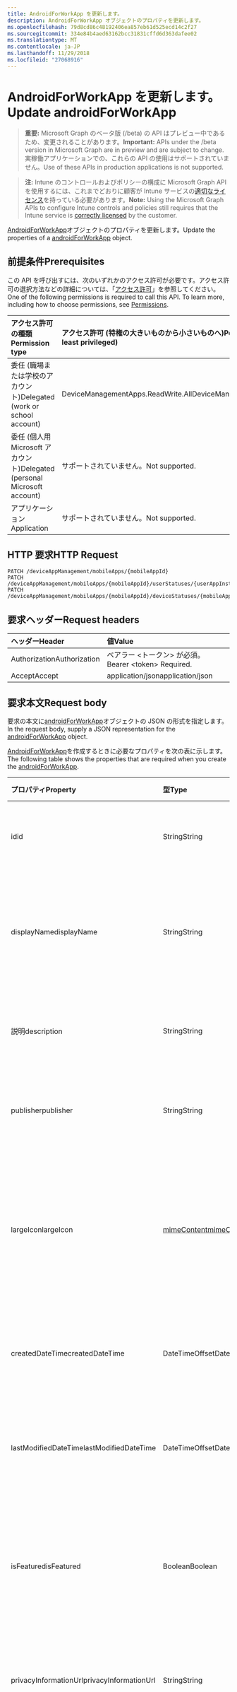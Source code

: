 ```yaml
---
title: AndroidForWorkApp を更新します。
description: AndroidForWorkApp オブジェクトのプロパティを更新します。
ms.openlocfilehash: 79d8cd86c48192406ea857eb61d525ecd14c2f27
ms.sourcegitcommit: 334e84b4aed63162bcc31831cffd6d363dafee02
ms.translationtype: MT
ms.contentlocale: ja-JP
ms.lasthandoff: 11/29/2018
ms.locfileid: "27068916"
---
```

# <a name="update-androidforworkapp"></a><span data-ttu-id="585e6-103">AndroidForWorkApp を更新します。</span><span class="sxs-lookup"><span data-stu-id="585e6-103">Update androidForWorkApp</span></span>

> <span data-ttu-id="585e6-104">**重要:** Microsoft Graph のベータ版 (/beta) の API はプレビュー中であるため、変更されることがあります。</span><span class="sxs-lookup"><span data-stu-id="585e6-104">**Important:** APIs under the /beta version in Microsoft Graph are in preview and are subject to change.</span></span> <span data-ttu-id="585e6-105">実稼働アプリケーションでの、これらの API の使用はサポートされていません。</span><span class="sxs-lookup"><span data-stu-id="585e6-105">Use of these APIs in production applications is not supported.</span></span>

> <span data-ttu-id="585e6-106">**注:** Intune のコントロールおよびポリシーの構成に Microsoft Graph API を使用するには、これまでどおりに顧客が Intune サービスの[適切なライセンス](https://go.microsoft.com/fwlink/?linkid=839381)を持っている必要があります。</span><span class="sxs-lookup"><span data-stu-id="585e6-106">**Note:** Using the Microsoft Graph APIs to configure Intune controls and policies still requires that the Intune service is [correctly licensed](https://go.microsoft.com/fwlink/?linkid=839381) by the customer.</span></span>

<span data-ttu-id="585e6-107">[AndroidForWorkApp](../resources/intune-apps-androidforworkapp.md)オブジェクトのプロパティを更新します。</span><span class="sxs-lookup"><span data-stu-id="585e6-107">Update the properties of a [androidForWorkApp](../resources/intune-apps-androidforworkapp.md) object.</span></span>
## <a name="prerequisites"></a><span data-ttu-id="585e6-108">前提条件</span><span class="sxs-lookup"><span data-stu-id="585e6-108">Prerequisites</span></span>
<span data-ttu-id="585e6-p102">この API を呼び出すには、次のいずれかのアクセス許可が必要です。アクセス許可の選択方法などの詳細については、「[アクセス許可](/graph/permissions-reference)」を参照してください。</span><span class="sxs-lookup"><span data-stu-id="585e6-p102">One of the following permissions is required to call this API. To learn more, including how to choose permissions, see [Permissions](/graph/permissions-reference).</span></span>

|<span data-ttu-id="585e6-111">アクセス許可の種類</span><span class="sxs-lookup"><span data-stu-id="585e6-111">Permission type</span></span>|<span data-ttu-id="585e6-112">アクセス許可 (特権の大きいものから小さいものへ)</span><span class="sxs-lookup"><span data-stu-id="585e6-112">Permissions (from most to least privileged)</span></span>|
|:---|:---|
|<span data-ttu-id="585e6-113">委任 (職場または学校のアカウント)</span><span class="sxs-lookup"><span data-stu-id="585e6-113">Delegated (work or school account)</span></span>|<span data-ttu-id="585e6-114">DeviceManagementApps.ReadWrite.All</span><span class="sxs-lookup"><span data-stu-id="585e6-114">DeviceManagementApps.ReadWrite.All</span></span>|
|<span data-ttu-id="585e6-115">委任 (個人用 Microsoft アカウント)</span><span class="sxs-lookup"><span data-stu-id="585e6-115">Delegated (personal Microsoft account)</span></span>|<span data-ttu-id="585e6-116">サポートされていません。</span><span class="sxs-lookup"><span data-stu-id="585e6-116">Not supported.</span></span>|
|<span data-ttu-id="585e6-117">アプリケーション</span><span class="sxs-lookup"><span data-stu-id="585e6-117">Application</span></span>|<span data-ttu-id="585e6-118">サポートされていません。</span><span class="sxs-lookup"><span data-stu-id="585e6-118">Not supported.</span></span>|

## <a name="http-request"></a><span data-ttu-id="585e6-119">HTTP 要求</span><span class="sxs-lookup"><span data-stu-id="585e6-119">HTTP Request</span></span>
<!-- {
  "blockType": "ignored"
}
-->
``` http
PATCH /deviceAppManagement/mobileApps/{mobileAppId}
PATCH /deviceAppManagement/mobileApps/{mobileAppId}/userStatuses/{userAppInstallStatusId}/app
PATCH /deviceAppManagement/mobileApps/{mobileAppId}/deviceStatuses/{mobileAppInstallStatusId}/app
```

## <a name="request-headers"></a><span data-ttu-id="585e6-120">要求ヘッダー</span><span class="sxs-lookup"><span data-stu-id="585e6-120">Request headers</span></span>
|<span data-ttu-id="585e6-121">ヘッダー</span><span class="sxs-lookup"><span data-stu-id="585e6-121">Header</span></span>|<span data-ttu-id="585e6-122">値</span><span class="sxs-lookup"><span data-stu-id="585e6-122">Value</span></span>|
|:---|:---|
|<span data-ttu-id="585e6-123">Authorization</span><span class="sxs-lookup"><span data-stu-id="585e6-123">Authorization</span></span>|<span data-ttu-id="585e6-124">ベアラー &lt;トークン&gt; が必須。</span><span class="sxs-lookup"><span data-stu-id="585e6-124">Bearer &lt;token&gt; Required.</span></span>|
|<span data-ttu-id="585e6-125">Accept</span><span class="sxs-lookup"><span data-stu-id="585e6-125">Accept</span></span>|<span data-ttu-id="585e6-126">application/json</span><span class="sxs-lookup"><span data-stu-id="585e6-126">application/json</span></span>|

## <a name="request-body"></a><span data-ttu-id="585e6-127">要求本文</span><span class="sxs-lookup"><span data-stu-id="585e6-127">Request body</span></span>
<span data-ttu-id="585e6-128">要求の本文に[androidForWorkApp](../resources/intune-apps-androidforworkapp.md)オブジェクトの JSON の形式を指定します。</span><span class="sxs-lookup"><span data-stu-id="585e6-128">In the request body, supply a JSON representation for the [androidForWorkApp](../resources/intune-apps-androidforworkapp.md) object.</span></span>

<span data-ttu-id="585e6-129">[AndroidForWorkApp](../resources/intune-apps-androidforworkapp.md)を作成するときに必要なプロパティを次の表に示します。</span><span class="sxs-lookup"><span data-stu-id="585e6-129">The following table shows the properties that are required when you create the [androidForWorkApp](../resources/intune-apps-androidforworkapp.md).</span></span>

|<span data-ttu-id="585e6-130">プロパティ</span><span class="sxs-lookup"><span data-stu-id="585e6-130">Property</span></span>|<span data-ttu-id="585e6-131">型</span><span class="sxs-lookup"><span data-stu-id="585e6-131">Type</span></span>|<span data-ttu-id="585e6-132">説明</span><span class="sxs-lookup"><span data-stu-id="585e6-132">Description</span></span>|
|:---|:---|:---|
|<span data-ttu-id="585e6-133">id</span><span class="sxs-lookup"><span data-stu-id="585e6-133">id</span></span>|<span data-ttu-id="585e6-134">String</span><span class="sxs-lookup"><span data-stu-id="585e6-134">String</span></span>|<span data-ttu-id="585e6-135">エンティティのキー。</span><span class="sxs-lookup"><span data-stu-id="585e6-135">Key of the entity.</span></span> <span data-ttu-id="585e6-136">[mobileApp](../resources/intune-apps-mobileapp.md) から継承します</span><span class="sxs-lookup"><span data-stu-id="585e6-136">Inherited from [mobileApp](../resources/intune-apps-mobileapp.md)</span></span>|
|<span data-ttu-id="585e6-137">displayName</span><span class="sxs-lookup"><span data-stu-id="585e6-137">displayName</span></span>|<span data-ttu-id="585e6-138">String</span><span class="sxs-lookup"><span data-stu-id="585e6-138">String</span></span>|<span data-ttu-id="585e6-139">管理者が提供またはインポートしたアプリのタイトル。</span><span class="sxs-lookup"><span data-stu-id="585e6-139">The admin provided or imported title of the app.</span></span> <span data-ttu-id="585e6-140">[mobileApp](../resources/intune-apps-mobileapp.md) から継承します</span><span class="sxs-lookup"><span data-stu-id="585e6-140">Inherited from [mobileApp](../resources/intune-apps-mobileapp.md)</span></span>|
|<span data-ttu-id="585e6-141">説明</span><span class="sxs-lookup"><span data-stu-id="585e6-141">description</span></span>|<span data-ttu-id="585e6-142">String</span><span class="sxs-lookup"><span data-stu-id="585e6-142">String</span></span>|<span data-ttu-id="585e6-143">アプリの説明。</span><span class="sxs-lookup"><span data-stu-id="585e6-143">The description of the app.</span></span> <span data-ttu-id="585e6-144">[mobileApp](../resources/intune-apps-mobileapp.md) から継承します</span><span class="sxs-lookup"><span data-stu-id="585e6-144">Inherited from [mobileApp](../resources/intune-apps-mobileapp.md)</span></span>|
|<span data-ttu-id="585e6-145">publisher</span><span class="sxs-lookup"><span data-stu-id="585e6-145">publisher</span></span>|<span data-ttu-id="585e6-146">String</span><span class="sxs-lookup"><span data-stu-id="585e6-146">String</span></span>|<span data-ttu-id="585e6-147">アプリの発行元。</span><span class="sxs-lookup"><span data-stu-id="585e6-147">The publisher of the app.</span></span> <span data-ttu-id="585e6-148">[mobileApp](../resources/intune-apps-mobileapp.md) から継承します</span><span class="sxs-lookup"><span data-stu-id="585e6-148">Inherited from [mobileApp](../resources/intune-apps-mobileapp.md)</span></span>|
|<span data-ttu-id="585e6-149">largeIcon</span><span class="sxs-lookup"><span data-stu-id="585e6-149">largeIcon</span></span>|[<span data-ttu-id="585e6-150">mimeContent</span><span class="sxs-lookup"><span data-stu-id="585e6-150">mimeContent</span></span>](../resources/intune-shared-mimecontent.md)|<span data-ttu-id="585e6-151">アプリの詳細に表示され、アイコンのアップロードに使用される大きなアイコン。</span><span class="sxs-lookup"><span data-stu-id="585e6-151">The large icon, to be displayed in the app details and used for upload of the icon.</span></span> <span data-ttu-id="585e6-152">[mobileApp](../resources/intune-apps-mobileapp.md) から継承します</span><span class="sxs-lookup"><span data-stu-id="585e6-152">Inherited from [mobileApp](../resources/intune-apps-mobileapp.md)</span></span>|
|<span data-ttu-id="585e6-153">createdDateTime</span><span class="sxs-lookup"><span data-stu-id="585e6-153">createdDateTime</span></span>|<span data-ttu-id="585e6-154">DateTimeOffset</span><span class="sxs-lookup"><span data-stu-id="585e6-154">DateTimeOffset</span></span>|<span data-ttu-id="585e6-155">アプリが作成された日時。</span><span class="sxs-lookup"><span data-stu-id="585e6-155">The date and time the app was created.</span></span> <span data-ttu-id="585e6-156">[mobileApp](../resources/intune-apps-mobileapp.md) から継承します</span><span class="sxs-lookup"><span data-stu-id="585e6-156">Inherited from [mobileApp](../resources/intune-apps-mobileapp.md)</span></span>|
|<span data-ttu-id="585e6-157">lastModifiedDateTime</span><span class="sxs-lookup"><span data-stu-id="585e6-157">lastModifiedDateTime</span></span>|<span data-ttu-id="585e6-158">DateTimeOffset</span><span class="sxs-lookup"><span data-stu-id="585e6-158">DateTimeOffset</span></span>|<span data-ttu-id="585e6-159">アプリが最後に変更された日時。</span><span class="sxs-lookup"><span data-stu-id="585e6-159">The date and time the app was last modified.</span></span> <span data-ttu-id="585e6-160">[mobileApp](../resources/intune-apps-mobileapp.md) から継承します</span><span class="sxs-lookup"><span data-stu-id="585e6-160">Inherited from [mobileApp](../resources/intune-apps-mobileapp.md)</span></span>|
|<span data-ttu-id="585e6-161">isFeatured</span><span class="sxs-lookup"><span data-stu-id="585e6-161">isFeatured</span></span>|<span data-ttu-id="585e6-162">Boolean</span><span class="sxs-lookup"><span data-stu-id="585e6-162">Boolean</span></span>|<span data-ttu-id="585e6-163">アプリが管理者のおすすめとしてマークされたかどうかを示す値。[mobileApp](../resources/intune-apps-mobileapp.md) から継承します</span><span class="sxs-lookup"><span data-stu-id="585e6-163">The value indicating whether the app is marked as featured by the admin. Inherited from [mobileApp](../resources/intune-apps-mobileapp.md)</span></span>|
|<span data-ttu-id="585e6-164">privacyInformationUrl</span><span class="sxs-lookup"><span data-stu-id="585e6-164">privacyInformationUrl</span></span>|<span data-ttu-id="585e6-165">String</span><span class="sxs-lookup"><span data-stu-id="585e6-165">String</span></span>|<span data-ttu-id="585e6-166">プライバシーに関する声明の URL。</span><span class="sxs-lookup"><span data-stu-id="585e6-166">The privacy statement Url.</span></span> <span data-ttu-id="585e6-167">[mobileApp](../resources/intune-apps-mobileapp.md) から継承します</span><span class="sxs-lookup"><span data-stu-id="585e6-167">Inherited from [mobileApp](../resources/intune-apps-mobileapp.md)</span></span>|
|<span data-ttu-id="585e6-168">informationUrl</span><span class="sxs-lookup"><span data-stu-id="585e6-168">informationUrl</span></span>|<span data-ttu-id="585e6-169">String</span><span class="sxs-lookup"><span data-stu-id="585e6-169">String</span></span>|<span data-ttu-id="585e6-170">詳細情報の URL。</span><span class="sxs-lookup"><span data-stu-id="585e6-170">The more information Url.</span></span> <span data-ttu-id="585e6-171">[mobileApp](../resources/intune-apps-mobileapp.md) から継承します</span><span class="sxs-lookup"><span data-stu-id="585e6-171">Inherited from [mobileApp](../resources/intune-apps-mobileapp.md)</span></span>|
|<span data-ttu-id="585e6-172">owner</span><span class="sxs-lookup"><span data-stu-id="585e6-172">owner</span></span>|<span data-ttu-id="585e6-173">String</span><span class="sxs-lookup"><span data-stu-id="585e6-173">String</span></span>|<span data-ttu-id="585e6-174">アプリの所有者。</span><span class="sxs-lookup"><span data-stu-id="585e6-174">The owner of the app.</span></span> <span data-ttu-id="585e6-175">[mobileApp](../resources/intune-apps-mobileapp.md) から継承します</span><span class="sxs-lookup"><span data-stu-id="585e6-175">Inherited from [mobileApp](../resources/intune-apps-mobileapp.md)</span></span>|
|<span data-ttu-id="585e6-176">developer</span><span class="sxs-lookup"><span data-stu-id="585e6-176">developer</span></span>|<span data-ttu-id="585e6-177">String</span><span class="sxs-lookup"><span data-stu-id="585e6-177">String</span></span>|<span data-ttu-id="585e6-178">アプリの開発者。</span><span class="sxs-lookup"><span data-stu-id="585e6-178">The developer of the app.</span></span> <span data-ttu-id="585e6-179">[mobileApp](../resources/intune-apps-mobileapp.md) から継承します</span><span class="sxs-lookup"><span data-stu-id="585e6-179">Inherited from [mobileApp](../resources/intune-apps-mobileapp.md)</span></span>|
|<span data-ttu-id="585e6-180">notes</span><span class="sxs-lookup"><span data-stu-id="585e6-180">notes</span></span>|<span data-ttu-id="585e6-181">String</span><span class="sxs-lookup"><span data-stu-id="585e6-181">String</span></span>|<span data-ttu-id="585e6-182">アプリ用のメモ。</span><span class="sxs-lookup"><span data-stu-id="585e6-182">Notes for the app.</span></span> <span data-ttu-id="585e6-183">[mobileApp](../resources/intune-apps-mobileapp.md) から継承します</span><span class="sxs-lookup"><span data-stu-id="585e6-183">Inherited from [mobileApp](../resources/intune-apps-mobileapp.md)</span></span>|
|<span data-ttu-id="585e6-184">uploadState</span><span class="sxs-lookup"><span data-stu-id="585e6-184">uploadState</span></span>|<span data-ttu-id="585e6-185">Int32</span><span class="sxs-lookup"><span data-stu-id="585e6-185">Int32</span></span>|<span data-ttu-id="585e6-186">アップロードの状態です。</span><span class="sxs-lookup"><span data-stu-id="585e6-186">The upload state.</span></span> <span data-ttu-id="585e6-187">[mobileApp](../resources/intune-apps-mobileapp.md) から継承します</span><span class="sxs-lookup"><span data-stu-id="585e6-187">Inherited from [mobileApp](../resources/intune-apps-mobileapp.md)</span></span>|
|<span data-ttu-id="585e6-188">publishingState</span><span class="sxs-lookup"><span data-stu-id="585e6-188">publishingState</span></span>|[<span data-ttu-id="585e6-189">mobileAppPublishingState</span><span class="sxs-lookup"><span data-stu-id="585e6-189">mobileAppPublishingState</span></span>](../resources/intune-apps-mobileapppublishingstate.md)|<span data-ttu-id="585e6-190">アプリの発行の状態。</span><span class="sxs-lookup"><span data-stu-id="585e6-190">The publishing state for the app.</span></span> <span data-ttu-id="585e6-191">アプリが発行されていない限り、アプリを割り当てることができません。</span><span class="sxs-lookup"><span data-stu-id="585e6-191">The app cannot be assigned unless the app is published.</span></span> <span data-ttu-id="585e6-192">[MobileApp](../resources/intune-apps-mobileapp.md)から継承されます。</span><span class="sxs-lookup"><span data-stu-id="585e6-192">Inherited from [mobileApp](../resources/intune-apps-mobileapp.md).</span></span> <span data-ttu-id="585e6-193">可能な値は、`notPublished`、`processing`、`published` です。</span><span class="sxs-lookup"><span data-stu-id="585e6-193">Possible values are: `notPublished`, `processing`, `published`.</span></span>|
|<span data-ttu-id="585e6-194">packageId</span><span class="sxs-lookup"><span data-stu-id="585e6-194">packageId</span></span>|<span data-ttu-id="585e6-195">String</span><span class="sxs-lookup"><span data-stu-id="585e6-195">String</span></span>|<span data-ttu-id="585e6-196">パッケージの識別子。</span><span class="sxs-lookup"><span data-stu-id="585e6-196">The package identifier.</span></span>|
|<span data-ttu-id="585e6-197">appIdentifier</span><span class="sxs-lookup"><span data-stu-id="585e6-197">appIdentifier</span></span>|<span data-ttu-id="585e6-198">String</span><span class="sxs-lookup"><span data-stu-id="585e6-198">String</span></span>|<span data-ttu-id="585e6-199">ID 名。</span><span class="sxs-lookup"><span data-stu-id="585e6-199">The Identity Name.</span></span>|
|<span data-ttu-id="585e6-200">usedLicenseCount</span><span class="sxs-lookup"><span data-stu-id="585e6-200">usedLicenseCount</span></span>|<span data-ttu-id="585e6-201">Int32</span><span class="sxs-lookup"><span data-stu-id="585e6-201">Int32</span></span>|<span data-ttu-id="585e6-202">使用中の VPP ライセンスの数。</span><span class="sxs-lookup"><span data-stu-id="585e6-202">The number of VPP licenses in use.</span></span>|
|<span data-ttu-id="585e6-203">totalLicenseCount</span><span class="sxs-lookup"><span data-stu-id="585e6-203">totalLicenseCount</span></span>|<span data-ttu-id="585e6-204">Int32</span><span class="sxs-lookup"><span data-stu-id="585e6-204">Int32</span></span>|<span data-ttu-id="585e6-205">VPP ライセンスの総数。</span><span class="sxs-lookup"><span data-stu-id="585e6-205">The total number of VPP licenses.</span></span>|
|<span data-ttu-id="585e6-206">appStoreUrl</span><span class="sxs-lookup"><span data-stu-id="585e6-206">appStoreUrl</span></span>|<span data-ttu-id="585e6-207">String</span><span class="sxs-lookup"><span data-stu-id="585e6-207">String</span></span>|<span data-ttu-id="585e6-208">作業ストア アプリケーションの URL を再生します。</span><span class="sxs-lookup"><span data-stu-id="585e6-208">The Play for Work Store app URL.</span></span>|



## <a name="response"></a><span data-ttu-id="585e6-209">応答</span><span class="sxs-lookup"><span data-stu-id="585e6-209">Response</span></span>
<span data-ttu-id="585e6-210">かどうかは成功すると、このメソッドが返されます、`200 OK`応答コードおよび応答の本文に更新された[androidForWorkApp](../resources/intune-apps-androidforworkapp.md)オブジェクトです。</span><span class="sxs-lookup"><span data-stu-id="585e6-210">If successful, this method returns a `200 OK` response code and an updated [androidForWorkApp](../resources/intune-apps-androidforworkapp.md) object in the response body.</span></span>

## <a name="example"></a><span data-ttu-id="585e6-211">例</span><span class="sxs-lookup"><span data-stu-id="585e6-211">Example</span></span>
### <a name="request"></a><span data-ttu-id="585e6-212">要求</span><span class="sxs-lookup"><span data-stu-id="585e6-212">Request</span></span>
<span data-ttu-id="585e6-213">以下は、要求の例です。</span><span class="sxs-lookup"><span data-stu-id="585e6-213">Here is an example of the request.</span></span>
``` http
PATCH https://graph.microsoft.com/beta/deviceAppManagement/mobileApps/{mobileAppId}
Content-type: application/json
Content-length: 799

{
  "displayName": "Display Name value",
  "description": "Description value",
  "publisher": "Publisher value",
  "largeIcon": {
    "@odata.type": "microsoft.graph.mimeContent",
    "type": "Type value",
    "value": "dmFsdWU="
  },
  "lastModifiedDateTime": "2017-01-01T00:00:35.1329464-08:00",
  "isFeatured": true,
  "privacyInformationUrl": "https://example.com/privacyInformationUrl/",
  "informationUrl": "https://example.com/informationUrl/",
  "owner": "Owner value",
  "developer": "Developer value",
  "notes": "Notes value",
  "uploadState": 11,
  "publishingState": "processing",
  "packageId": "Package Id value",
  "appIdentifier": "App Identifier value",
  "usedLicenseCount": 0,
  "totalLicenseCount": 1,
  "appStoreUrl": "https://example.com/appStoreUrl/"
}
```

### <a name="response"></a><span data-ttu-id="585e6-214">応答</span><span class="sxs-lookup"><span data-stu-id="585e6-214">Response</span></span>
<span data-ttu-id="585e6-p117">以下は、応答の例です。注:簡潔にするために、ここに示す応答オブジェクトは切り詰められている場合があります。すべてのプロパティは実際の呼び出しから返されます。</span><span class="sxs-lookup"><span data-stu-id="585e6-p117">Here is an example of the response. Note: The response object shown here may be truncated for brevity. All of the properties will be returned from an actual call.</span></span>
``` http
HTTP/1.1 200 OK
Content-Type: application/json
Content-Length: 963

{
  "@odata.type": "#microsoft.graph.androidForWorkApp",
  "id": "c5010785-0785-c501-8507-01c5850701c5",
  "displayName": "Display Name value",
  "description": "Description value",
  "publisher": "Publisher value",
  "largeIcon": {
    "@odata.type": "microsoft.graph.mimeContent",
    "type": "Type value",
    "value": "dmFsdWU="
  },
  "createdDateTime": "2017-01-01T00:02:43.5775965-08:00",
  "lastModifiedDateTime": "2017-01-01T00:00:35.1329464-08:00",
  "isFeatured": true,
  "privacyInformationUrl": "https://example.com/privacyInformationUrl/",
  "informationUrl": "https://example.com/informationUrl/",
  "owner": "Owner value",
  "developer": "Developer value",
  "notes": "Notes value",
  "uploadState": 11,
  "publishingState": "processing",
  "packageId": "Package Id value",
  "appIdentifier": "App Identifier value",
  "usedLicenseCount": 0,
  "totalLicenseCount": 1,
  "appStoreUrl": "https://example.com/appStoreUrl/"
}
```





